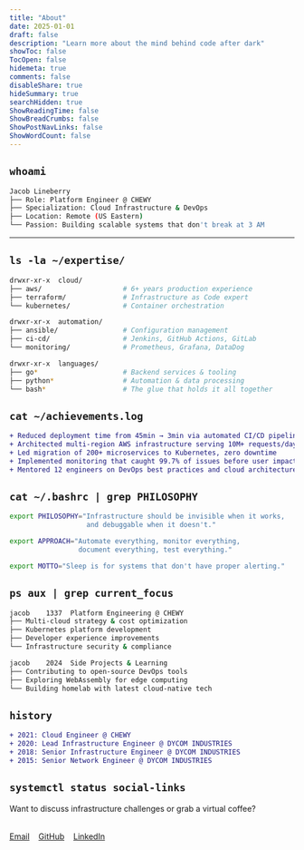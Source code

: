 ```yaml
---
title: "About"
date: 2025-01-01
draft: false
description: "Learn more about the mind behind code after dark"
showToc: false
TocOpen: false
hidemeta: true
comments: false
disableShare: true
hideSummary: true
searchHidden: true
ShowReadingTime: false
ShowBreadCrumbs: false
ShowPostNavLinks: false
ShowWordCount: false
---
```


## `whoami`

```bash
Jacob Lineberry
├── Role: Platform Engineer @ CHEWY
├── Specialization: Cloud Infrastructure & DevOps
├── Location: Remote (US Eastern)
└── Passion: Building scalable systems that don't break at 3 AM
```

---

## `ls -la ~/expertise/`

```bash
drwxr-xr-x  cloud/
├── aws/                    # 6+ years production experience
├── terraform/              # Infrastructure as Code expert
└── kubernetes/             # Container orchestration

drwxr-xr-x  automation/
├── ansible/                # Configuration management
├── ci-cd/                  # Jenkins, GitHub Actions, GitLab
└── monitoring/             # Prometheus, Grafana, DataDog

drwxr-xr-x  languages/
├── go*                     # Backend services & tooling
├── python*                 # Automation & data processing
└── bash*                   # The glue that holds it all together
```

## `cat ~/achievements.log`

```diff
+ Reduced deployment time from 45min → 3min via automated CI/CD pipelines
+ Architected multi-region AWS infrastructure serving 10M+ requests/day
+ Led migration of 200+ microservices to Kubernetes, zero downtime
+ Implemented monitoring that caught 99.7% of issues before user impact
+ Mentored 12 engineers on DevOps best practices and cloud architecture
```

## `cat ~/.bashrc | grep PHILOSOPHY`

```bash
export PHILOSOPHY="Infrastructure should be invisible when it works, 
                   and debuggable when it doesn't."

export APPROACH="Automate everything, monitor everything, 
                 document everything, test everything."

export MOTTO="Sleep is for systems that don't have proper alerting."
```

## `ps aux | grep current_focus`

```bash
jacob    1337  Platform Engineering @ CHEWY
├── Multi-cloud strategy & cost optimization
├── Kubernetes platform development
├── Developer experience improvements
└── Infrastructure security & compliance

jacob    2024  Side Projects & Learning
├── Contributing to open-source DevOps tools
├── Exploring WebAssembly for edge computing
└── Building homelab with latest cloud-native tech
```

## `history`

```diff
+ 2021: Cloud Engineer @ CHEWY
+ 2020: Lead Infrastructure Engineer @ DYCOM INDUSTRIES
+ 2018: Senior Infrastructure Engineer @ DYCOM INDUSTRIES
+ 2015: Senior Network Engineer @ DYCOM INDUSTRIES
```

## `systemctl status social-links`

Want to discuss infrastructure challenges or grab a virtual coffee?

<div style="display: flex; gap: 1rem; margin: 2rem 0; flex-wrap: wrap;">
  <a href="mailto:jlineberry@gmail.com">Email</a>
  <a href="https://github.com/jacob-lineberry">GitHub</a>
  <a href="https://linkedin.com/in/jacoblineberry">LinkedIn</a>
</div>